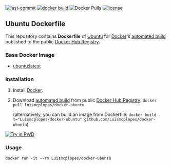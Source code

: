 [![last-commit](https://img.shields.io/github/last-commit/Luismcplopes/docker-ubuntu.svg?logo=github)](https://img.shields.io/github/last-commit/Luismcplopes/docker-ubuntu.svg?logo=github)
[![docker build](https://img.shields.io/docker/build/luismcplopes/docker-ubuntu.svg?logo=docker)](https://img.shields.io/docker/build/luismcplopes/docker-ubuntu.svg?logo=docker)
![Docker Pulls](https://img.shields.io/docker/pulls/luismcplopes/docker-ubuntu.svg?logo=docker)
[![license](https://img.shields.io/github/license/Luismcplopes/docker-ubuntu.svg?logo=github)](https://img.shields.io/github/license/Luismcplopes/docker-ubuntu.svg?logo=github)
## Ubuntu Dockerfile

This repository contains **Dockerfile** of [Ubuntu](http://www.ubuntu.com/) for [Docker](https://www.docker.com/)'s [automated build](https://hub.docker.com/_/ubuntu/) published to the public [Docker Hub Registry](https://hub.docker.com/r/luismcplopes/docker-ubuntu/).


### Base Docker Image

* [ubuntu:latest](https://hub.docker.com/r/library/ubuntu/)


### Installation

1. Install [Docker](https://docs.docker.com/install/).

2. Download [automated build](https://hub.docker.com/r/luismcplopes/docker-ubuntu/) from public [Docker Hub Registry](https://registry.hub.docker.com/): `docker pull luismcplopes/docker-ubuntu`

   (alternatively, you can build an image from Dockerfile: `docker build -t="Luismcplopes/docker-ubuntu" github.com/Luismcplopes/docker-ubuntu`)

[![Try in PWD](https://cdn.rawgit.com/play-with-docker/stacks/cff22438/assets/images/button.png)](http://play-with-docker.com)

### Usage

    docker run -it --rm Luismcplopes/docker-ubuntu
